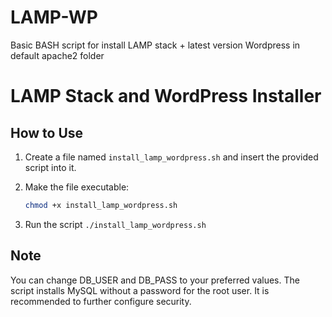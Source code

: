 # LAMP-WP
Basic BASH script for install LAMP stack + latest version Wordpress in default apache2 folder

# LAMP Stack and WordPress Installer

## How to Use

1. Create a file named `install_lamp_wordpress.sh` and insert the provided script into it.

2. Make the file executable:
   ```bash
   chmod +x install_lamp_wordpress.sh
3. Run the script
   `./install_lamp_wordpress.sh`
   
## **Note**

You can change DB_USER and DB_PASS to your preferred values.
The script installs MySQL without a password for the root user. It is recommended to further configure security.
